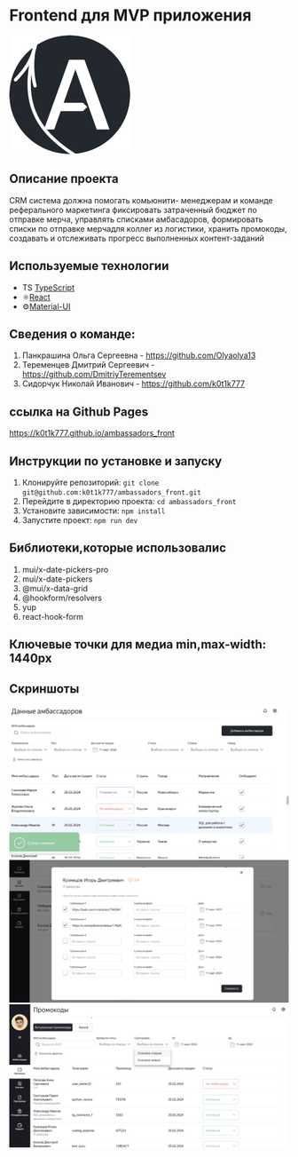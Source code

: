 # Frontend для MVP приложения

![Project Logo](./src/assets/Icon.svg)

## Описание проекта

СRM система должна помогать комьюнити- менеджерам и команде реферального маркетинга фиксировать затраченный бюджет по отправке мерча, управлять списками амбасадоров, формировать списки по отправке мерчадля коллег из логистики, хранить промокоды, создавать и отслеживать прогресс выполненных контент-заданий

## Используемые технологии

- TS [TypeScript](https://www.typescriptlang.org/)
- ⚛️[React](https://ru.reactjs.org/)
- ⚙️[Material-UI](https://material-ui.com/)

## Сведения о команде:

1. Панкрашина Ольга Сергеевна - https://github.com/Olyaolya13
2. Теременцев Дмитрий Сергеевич - https://github.com/DmitriyTerementsev
3. Сидорчук Николай Иванович - https://github.com/k0t1k777

## ссылка на Github Pages

https://k0t1k777.github.io/ambassadors_front

## Инструкции по установке и запуску

1. Клонируйте репозиторий: `git clone git@github.com:k0t1k777/ambassadors_front.git`
2. Перейдите в директорию проекта: `cd ambassadors_front`
3. Установите зависимости: `npm install`
4. Запустите проект: `npm run dev`

## Библиотеки,которые использовалис

1. mui/x-date-pickers-pro
2. mui/x-date-pickers
3. @mui/x-data-grid
4. @hookform/resolvers
5. yup
6. react-hook-form

## Ключевые точки для медиа min,max-width: 1440px

## Скриншоты

![Screenshot 1](./src/assets/image%20(wecompress.com).png)
![Screenshot 2](./src/assets/image121%20(wecompress.com).png)
![Screenshot 1](./src/assets/image1312%20(wecompress.com).png)

